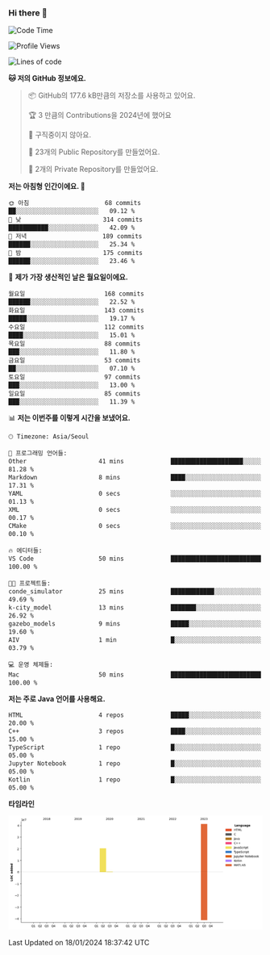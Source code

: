### Hi there 👋

<!--
**otm0937/otm0937** is a ✨ _special_ ✨ repository because its `README.md` (this file) appears on your GitHub profile.

Here are some ideas to get you started:

- 🔭 I’m currently working on ...
- 🌱 I’m currently learning ...
- 👯 I’m looking to collaborate on ...
- 🤔 I’m looking for help with ...
- 💬 Ask me about ...
- 📫 How to reach me: ...
- 😄 Pronouns: ...
- ⚡ Fun fact: ...
-->

  <!--START_SECTION:waka-->
![Code Time](http://img.shields.io/badge/Code%20Time-1%2C014%20hrs%2054%20mins-blue)

![Profile Views](http://img.shields.io/badge/Profile%20Views-1-blue)

![Lines of code](https://img.shields.io/badge/%EC%A0%80%EB%8A%94%20%EC%97%AC%ED%83%9C%EA%B9%8C%EC%A7%80%20-62.1%20million%20%EC%A4%84%EC%9D%98%20%EC%BD%94%EB%93%9C%EB%A5%BC%20%EC%9E%91%EC%84%B1%ED%96%88%EC%96%B4%EC%9A%94.-blue)

**🐱 저의 GitHub 정보에요.** 

> 📦 GitHub의 177.6 kB만큼의 저장소를 사용하고 있어요. 
 > 
> 🏆 3 만큼의 Contributions을 2024년에 했어요
 > 
> 🚫 구직중이지 않아요.
 > 
> 📜 23개의 Public Repository를 만들었어요. 
 > 
> 🔑 2개의 Private Repository를 만들었어요. 
 > 
**저는 아침형 인간이에요. 🐤** 

```text
🌞 아침                     68 commits          ██░░░░░░░░░░░░░░░░░░░░░░░   09.12 % 
🌆 낮　                     314 commits         ███████████░░░░░░░░░░░░░░   42.09 % 
🌃 저녁                     189 commits         ██████░░░░░░░░░░░░░░░░░░░   25.34 % 
🌙 밤　                     175 commits         ██████░░░░░░░░░░░░░░░░░░░   23.46 % 
```
📅 **제가 가장 생산적인 날은 월요일이에요.** 

```text
월요일                      168 commits         ██████░░░░░░░░░░░░░░░░░░░   22.52 % 
화요일                      143 commits         █████░░░░░░░░░░░░░░░░░░░░   19.17 % 
수요일                      112 commits         ████░░░░░░░░░░░░░░░░░░░░░   15.01 % 
목요일                      88 commits          ███░░░░░░░░░░░░░░░░░░░░░░   11.80 % 
금요일                      53 commits          ██░░░░░░░░░░░░░░░░░░░░░░░   07.10 % 
토요일                      97 commits          ███░░░░░░░░░░░░░░░░░░░░░░   13.00 % 
일요일                      85 commits          ███░░░░░░░░░░░░░░░░░░░░░░   11.39 % 
```


📊 **저는 이번주를 이렇게 시간을 보냈어요.** 

```text
🕑︎ Timezone: Asia/Seoul

💬 프로그래밍 언어들: 
Other                    41 mins             ████████████████████░░░░░   81.28 % 
Markdown                 8 mins              ████░░░░░░░░░░░░░░░░░░░░░   17.31 % 
YAML                     0 secs              ░░░░░░░░░░░░░░░░░░░░░░░░░   01.13 % 
XML                      0 secs              ░░░░░░░░░░░░░░░░░░░░░░░░░   00.17 % 
CMake                    0 secs              ░░░░░░░░░░░░░░░░░░░░░░░░░   00.10 % 

🔥 에디터들: 
VS Code                  50 mins             █████████████████████████   100.00 % 

🐱‍💻 프로젝트들: 
conde_simulator          25 mins             ████████████░░░░░░░░░░░░░   49.69 % 
k-city_model             13 mins             ███████░░░░░░░░░░░░░░░░░░   26.92 % 
gazebo_models            9 mins              █████░░░░░░░░░░░░░░░░░░░░   19.60 % 
AIV                      1 min               █░░░░░░░░░░░░░░░░░░░░░░░░   03.79 % 

💻 운영 체제들: 
Mac                      50 mins             █████████████████████████   100.00 % 
```

**저는 주로 Java 언어를 사용해요.** 

```text
HTML                     4 repos             █████░░░░░░░░░░░░░░░░░░░░   20.00 % 
C++                      3 repos             ████░░░░░░░░░░░░░░░░░░░░░   15.00 % 
TypeScript               1 repo              █░░░░░░░░░░░░░░░░░░░░░░░░   05.00 % 
Jupyter Notebook         1 repo              █░░░░░░░░░░░░░░░░░░░░░░░░   05.00 % 
Kotlin                   1 repo              █░░░░░░░░░░░░░░░░░░░░░░░░   05.00 % 
```



**타임라인**

![Lines of Code chart](https://raw.githubusercontent.com/otm0937/otm0937/main/assets/bar_graph.png)


 Last Updated on 18/01/2024 18:37:42 UTC
<!--END_SECTION:waka-->
